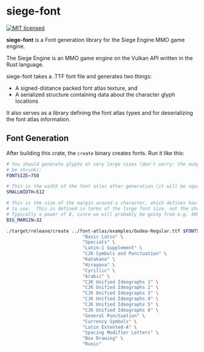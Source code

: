 # siege-font

[![MIT licensed](https://img.shields.io/badge/license-MIT-blue.svg)](./LICENSE)

**siege-font** is a Font generation library for the Siege Engine MMO game engine.

The Siege Engine is an MMO game engine on the Vulkan API written in the Rust language.

siege-font takes a .TTF font file and generates two things:
* A signed-distance packed font atlas texture, and
* A serialized structure containing data about the character glyph locations

It also serves as a library defining the font atlas types and for deserializing the font
atlas information.

## Font Generation

After building this crate, the `create` binary creates fonts. Run it like this:

```sh
# You should generate glyphs at very large sizes (don't worry: the output atlas will
# be shrunk):
FONTSIZE=750

# This is the width of the font atlas after generation (it will be square)
SMALLWIDTH=512

# This is the size of the margin around a character, which defines how much "spread"
# to use.  This is defined in terms of the large font size, not the shrunk version.
# Typically a power of 8, since we will probably be going from e.g. 4096 down to 512
BIG_MARGIN=32

./target/release/create ../font-atlas/examples/Gudea-Regular.ttf $FONTSIZE $BIG_MARGIN $SMALLWIDTH \
                            "Basic Latin" \
                            "Specials" \
                            "Latin-1 Supplement" \
                            "CJK Symbols and Punctuation" \
                            "Katakana" \
                            "Hiragana" \
                            "Cyrillic" \
                            "Arabic" \
                            "CJK Unified Ideographs 1" \
                            "CJK Unified Ideographs 2" \
                            "CJK Unified Ideographs 3" \
                            "CJK Unified Ideographs 4" \
                            "CJK Unified Ideographs 5" \
                            "CJK Unified Ideographs 6" \
                            "General Punctuation" \
                            "Currency Symbols" \
                            "Latin Extented-A" \
                            "Spacing Modifier Letters" \
                            "Box Drawing" \
                            "Runic"
```
